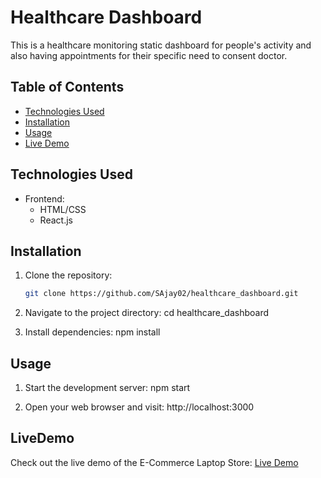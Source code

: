 # Healthcare Dashboard

This is a healthcare monitoring static dashboard for people's activity and also having appointments for their specific need to consent doctor.

## Table of Contents
- [Technologies Used](#technologies-used)
- [Installation](#installation)
- [Usage](#usage)
- [Live Demo](#LiveDemo)

## Technologies Used

- Frontend:
  - HTML/CSS
  - React.js

## Installation

1. Clone the repository:
   ```bash
   git clone https://github.com/SAjay02/healthcare_dashboard.git

2. Navigate to the project directory:
   cd healthcare_dashboard

3. Install dependencies:
   npm install

## Usage

1. Start the development server:
   npm start

2. Open your web browser and visit:
   http://localhost:3000

## LiveDemo
   Check out the live demo of the E-Commerce Laptop Store:
   [Live Demo](https://healthcare-dashboard-one-psi.vercel.app/)
